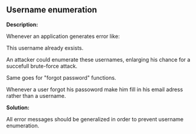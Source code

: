 
Username enumeration
-------


**Description:**

Whenever an application generates error like:

This username already exsists.

An attacker could enumerate these usernames, enlarging his chance for a succefull brute-force attack.

Same goes for "forgot password" functions.

Whenever a user forgot his passoword make him fill in his email adress rather than a username.


**Solution:**

All error messages should be generalized in order to prevent username enumeration.	